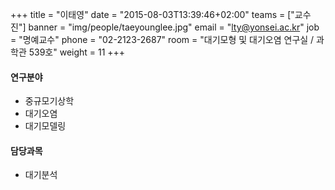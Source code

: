 +++
title = "이태영"
date = "2015-08-03T13:39:46+02:00"
teams = ["교수진"]
banner = "img/people/taeyounglee.jpg"
email = "lty@yonsei.ac.kr"
job = "명예교수"
phone = "02-2123-2687"
room = "대기모형 및 대기오염 연구실 / 과학관 539호"
weight = 11
+++

#### 연구분야
+ 중규모기상학
+ 대기오염
+ 대기모델링

#### 담당과목
+ 대기분석

